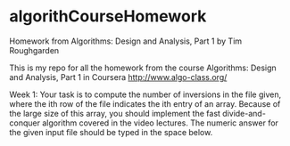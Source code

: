 algorithCourseHomework
======================

Homework from Algorithms: Design and Analysis, Part 1 by Tim Roughgarden

This is my repo for all the homework from the course Algorithms: Design and Analysis, Part 1 in Coursera http://www.algo-class.org/


Week 1: Your task is to compute the number of inversions in the file given, where the ith row of the file indicates the ith entry of an array.
Because of the large size of this array, you should implement the fast divide-and-conquer algorithm covered in the video lectures. The numeric answer for the given input file should be typed in the space below.